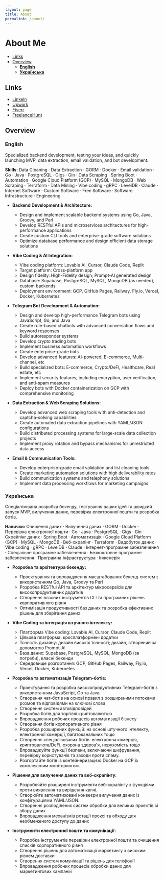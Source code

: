 ```yaml
---
layout: page
title: About
permalink: /about/
---
```


# About Me

* [Links](#about-links)
* [Overview](#about-overview)
  * [**English**](#about-english)
  * [**Українська**](#about-ukrainian)

<a name="about-links"></a>

## Links

* [LinkeIn](https://www.linkedin.com/in/valentynsolomko/)
* [Upwork](https://www.upwork.com/freelancers/~01ab3037d280df81ea)
* [Fiverr](https://www.fiverr.com/users/pere_val)
* [FreelanceHunt](https://freelancehunt.com/freelancer/valpere.html#portfolio)

<a name="about-overview"></a>

## Overview

<a name="about-english"></a>

### **English**

Specialized backend development, testing your ideas, and quickly launching MVP, data extraction, email validation, and bot development.

**Skills:** Data Cleaning · Data Extraction · GORM · Docker · Email validation · Go · Java · PostgreSQL · Gigs · Gin · Data Scraping · Spring Boot · Automation · Google Cloud Platform (GCP) · MySQL · MongoDB · Web Scraping · Terraform · Data Mining · Vibe coding · gRPC · LevelDB · Claude · Internet Software · Custom Software · Free Software · Software Infrastructure · Engineering

* **Backend Development & Architecture:**

  * Design and implement scalable backend systems using Go, Java, Groovy, and Perl
  * Develop RESTful APIs and microservices architectures for high-performance applications
  * Create custom CLI tools and enterprise-grade software solutions
  * Optimize database performance and design efficient data storage solutions

* **Vibe Coding & AI Integration:**

  * Vibe coding platform: Lovable AI, Cursor, Claude Code, Replit
  * Target platform: Cross-platform app
  * Design fidelity: High-Fidelity design; Prompt-AI generated design
  * Database: Supabase, PostgreSQL, MySQL, MongoDB (as needed), custom backends
  * Deployment environment: GCP, GitHub Pages, Railway, Fly.io, Vercel, Docker, Kubernetes

* **Telegram Bot Development & Automation:**

  * Design and develop high-performance Telegram bots using JavaScript, Go, and Java
  * Create rule-based chatbots with advanced conversation flows and keyword responses
  * Build autoresponder systems
  * Develop crypto trading bots
  * Implement business automation workflows
  * Create enterprise-grade bots
  * Develop advanced features: AI-powered, E-commerce, Multi-channel, etc
  * Build specialized bots: E-commerce, Crypto/DeFi, Healthcare, Real estate, etc
  * Implement security features, including encryption, user verification, and anti-spam measures
  * Deploy bots with Docker containerization on GCP with comprehensive monitoring

* **Data Extraction & Web Scraping Solutions:**

  * Develop advanced web scraping tools with anti-detection and captcha-solving capabilities
  * Create automated data extraction pipelines with YAML/JSON configurations
  * Build distributed processing systems for large-scale data collection projects
  * Implement proxy rotation and bypass mechanisms for unrestricted data access

* **Email & Communication Tools:**

  * Develop enterprise-grade email validation and list cleaning tools
  * Create marketing automation solutions with high deliverability rates
  * Build communication systems and telephony solutions
  * Implement data processing workflows for marketing campaigns

<a name="about-ukrainian"></a>

### **Українська**

Спеціалізована розробка бекенду, тестування ваших ідей та швидкий запуск MVP, вилучення даних, перевірка електронної пошти та розробка ботів.

**Навички:** Очищення даних · Вилучення даних · GORM · Docker · Перевірка електронної пошти · Go · Java · PostgreSQL · Gigs · Gin · Скрейпінг даних · Spring Boot · Автоматизація · Google Cloud Platform (GCP) · MySQL · MongoDB · Веб-скрапінг · Terraform · Видобуток даних · Vibe coding · gRPC · LevelDB · Claude · Інтернет-програмне забезпечення · Спеціальне програмне забезпечення · Безкоштовне програмне забезпечення · Програмна інфраструктура · Інженерія

* **Розробка та архітектура бекенду:**

  * Проектування та впровадження масштабованих бекенд-систем з використанням Go, Java, Groovy та Perl
  * Розробка RESTful API та архітектур мікросервісів для високопродуктивних додатків
  * Створення власних інструментів CLI та програмних рішень корпоративного рівня
  * Оптимізація продуктивності баз даних та розробка ефективних рішень для зберігання даних

* **Vibe Coding та інтеграція штучного інтелекту:**

  * Платформа Vibe coding: Lovable AI, Cursor, Claude Code, Replit
  * Цільова платформа: кросплатформені додатки
  * Точність дизайну: дизайн високої точності; дизайн, створений за допомогою Prompt-AI
  * База даних: Supabase, PostgreSQL, MySQL, MongoDB (за потреби), власні бекенди
  * Середовище розгортання: GCP, GitHub Pages, Railway, Fly.io, Vercel, Docker, Kubernetes

* **Розробка та автоматизація Telegram-ботів:**

  * Проектування та розробка високопродуктивних Telegram-ботів з використанням JavaScript, Go та Java
  * Створення чат-ботів на основі правил з розширеними потоками розмов та відповідями на ключові слова
  * Створення систем автовідповідей
  * Розробка ботів для торгівлі криптовалютою
  * Впровадження робочих процесів автоматизації бізнесу
  * Створення ботів корпоративного рівня
  * Розробка розширених функцій: на основі штучного інтелекту, електронної комерції, багатоканальних тощо
  * Створення спеціалізованих ботів: електронна комерція, криптовалюта/DeFi, охорона здоров'я, нерухомість тощо
  * Впроваджуйте функції безпеки, включаючи шифрування, перевірку користувачів та заходи проти спаму.
  * Розгортайте ботів із контейнеризацією Docker на GCP із комплексним моніторингом.

* **Рішення для вилучення даних та веб-скрапінгу:**

  * Розробляйте розширені інструменти веб-скрапінгу з функціями проти виявлення та вирішення капчі.
  * Створюйте автоматизовані конвеєри вилучення даних із конфігураціями YAML/JSON.
  * Створення розподілених систем обробки для великих проектів зі збору даних
  * Впровадження механізмів ротації проксі та обходу для необмеженого доступу до даних

* **Інструменти електронної пошти та комунікації:**

  * Розробка інструментів перевірки електронної пошти та очищення списків корпоративного рівня
  * Створення рішень для автоматизації маркетингу з високим рівнем доставки
  * Створення систем комунікації та рішень для телефонії
  * Впровадження робочих процесів обробки даних для маркетингових кампаній
